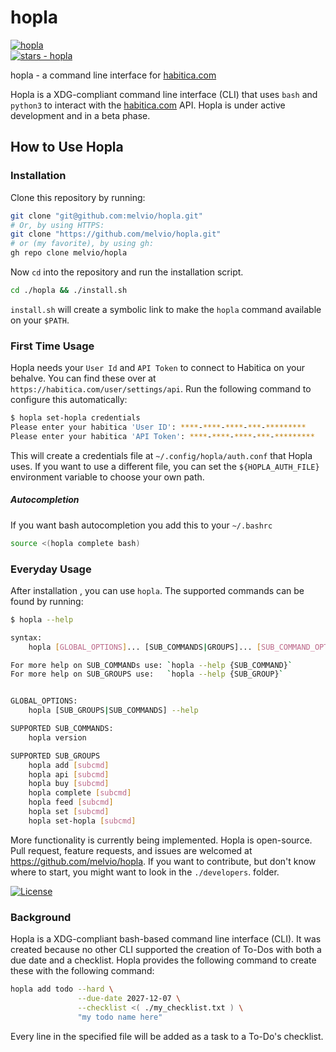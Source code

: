 # hopla
[![hopla](https://img.shields.io/static/v1?label=melvio&message=hopla&color=blue&logo=github)](https://github.com/melvio/hopla)     
[![stars - hopla](https://img.shields.io/github/stars/melvio/hopla?style=social)](https://github.com/melvio/hopla)      

hopla - a command line interface for [habitica.com](https://habitica.com)


Hopla is a XDG-compliant command line interface (CLI) that uses `bash` and `python3` to interact with the [habitica.com](https://habitica.com) API.
Hopla is under active development and in a beta phase.      



## How to Use Hopla
### Installation
Clone this repository by running:
```bash
git clone "git@github.com:melvio/hopla.git"
# Or, by using HTTPS:
git clone "https://github.com/melvio/hopla.git"
# or (my favorite), by using gh:
gh repo clone melvio/hopla
```

Now `cd` into the repository and run the installation script.
```bash
cd ./hopla && ./install.sh
```
`install.sh` will create a symbolic link to make the `hopla` command available on your `$PATH`.


### First Time Usage
Hopla needs your `User Id` and `API Token` to connect to Habitica on your behalve.
You can find these over at `https://habitica.com/user/settings/api`.
Run the following command to configure this automatically:

```bash
$ hopla set-hopla credentials
Please enter your habitica 'User ID': ****-****-****-***-*********
Please enter your habitica 'API Token': ****-****-****-***-*********
```

This will create a credentials file at `~/.config/hopla/auth.conf` that
Hopla uses. If you want to use a different file, you can set the `${HOPLA_AUTH_FILE}`
environment variable to choose your own path.

##### Autocompletion
If you want bash autocompletion you add this to your `~/.bashrc`
```bash
source <(hopla complete bash)
```



### Everyday Usage
After installation , you can use `hopla`. 
The supported commands can be found by running:
```bash
$ hopla --help

syntax:
    hopla [GLOBAL_OPTIONS]... [SUB_COMMANDS|GROUPS]... [SUB_COMMAND_OPTIONS]... [PARAMETERS]...

For more help on SUB_COMMANDs use: `hopla --help {SUB_COMMAND}`
For more help on SUB_GROUPS use:   `hopla --help {SUB_GROUP}`


GLOBAL_OPTIONS:
    hopla [SUB_GROUPS|SUB_COMMANDS] --help

SUPPORTED SUB_COMMANDS:
    hopla version

SUPPORTED SUB_GROUPS
    hopla add [subcmd]
    hopla api [subcmd]
    hopla buy [subcmd]
    hopla complete [subcmd]
    hopla feed [subcmd]
    hopla set [subcmd]
    hopla set-hopla [subcmd]
```

More functionality is currently being implemented.
Hopla is open-source. Pull request, feature requests, and issues are welcomed at <https://github.com/melvio/hopla>.
If you want to contribute, but don't know where to start, you might want to look in the `./developers`. folder.

[![License](https://img.shields.io/badge/License-apache--2.0-blue)](#license)




### Background
Hopla is a XDG-compliant bash-based command line interface (CLI).
It was created because no other CLI supported the creation of To-Dos with both a due date and a checklist.
Hopla provides the following command to create these with the following command:

```bash
hopla add todo --hard \
               --due-date 2027-12-07 \
               --checklist <( ./my_checklist.txt ) \
               "my todo name here"
```

Every line in the specified file will be added as a task to a To-Do's checklist.





